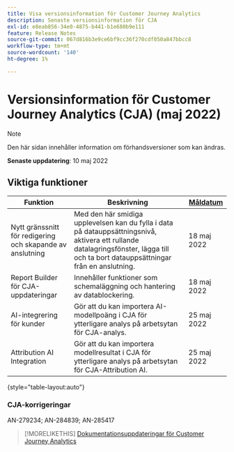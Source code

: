 ```yaml
---
title: Visa versionsinformation för Customer Journey Analytics
description: Senaste versionsinformation för CJA
exl-id: e8eab856-34e0-4875-b441-b1e680b9e111
feature: Release Notes
source-git-commit: 067d816b3e9ce6bf9cc36f270cdf050a847bbcc8
workflow-type: tm+mt
source-wordcount: '140'
ht-degree: 1%

---
```


# Versionsinformation för Customer Journey Analytics (CJA) (maj 2022)

>[!NOTE]
>
>Den här sidan innehåller information om förhandsversioner som kan ändras.

**Senaste uppdatering**: 10 maj 2022

## Viktiga funktioner

| Funktion | Beskrivning | [Måldatum](/help/release-notes/releases.md) |
| ----------- | ---------- | ----- |
| Nytt gränssnitt för redigering och skapande av anslutning | Med den här smidiga upplevelsen kan du fylla i data på datauppsättningsnivå, aktivera ett rullande datalagringsfönster, lägga till och ta bort datauppsättningar från en anslutning. | 18 maj 2022 |
| Report Builder för CJA-uppdateringar | Innehåller funktioner som schemaläggning och hantering av datablockering. | 18 maj 2022 |
| AI-integrering för kunder | Gör att du kan importera AI-modellpoäng i CJA för ytterligare analys på arbetsytan för CJA-analys. | 25 maj 2022 |
| Attribution AI Integration | Gör att du kan importera modellresultat i CJA för ytterligare analys på arbetsytan för CJA-Attribution AI. | 25 maj 2022 |

{style=&quot;table-layout:auto&quot;}

### CJA-korrigeringar

AN-279234; AN-284839; AN-285417

>[!MORELIKETHIS]
>[Dokumentationsuppdateringar för Customer Journey Analytics](/help/release-notes/doc-changes.md)
